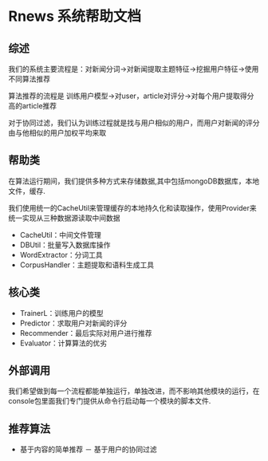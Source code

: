 # Rnews 系统帮助文档

## 综述

我们的系统主要流程是：对新闻分词->对新闻提取主题特征->挖掘用户特征->使用不同算法推荐

算法推荐的流程是 训练用户模型->对user，article对评分->对每个用户提取得分高的article推荐

对于协同过滤，我们认为训练过程就是找与用户相似的用户，而用户对新闻的评分由与他相似的用户加权平均来取

## 帮助类

在算法运行期间，我们提供多种方式来存储数据,其中包括mongoDB数据库，本地文件，缓存.

我们使用统一的CacheUtil来管理缓存的本地持久化和读取操作，使用Provider来统一实现从三种数据源读取中间数据

- CacheUtil：中间文件管理
- DBUtil：批量写入数据库操作
- WordExtractor：分词工具
- CorpusHandler：主题提取和语料生成工具


## 核心类

- TrainerL：训练用户的模型
- Predictor：求取用户对新闻的评分
- Recommender：最后实际对用户进行推荐
- Evaluator：计算算法的优劣

## 外部调用

我们希望做到每一个流程都能单独运行，单独改进，而不影响其他模块的运行，在console包里面我们专门提供从命令行启动每一个模块的脚本文件.

## 推荐算法

- 基于内容的简单推荐
－ 基于用户的协同过滤